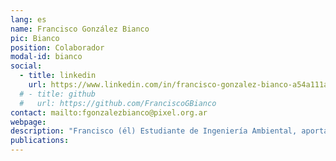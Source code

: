 ```yaml
---
lang: es
name: Francisco González Bianco
pic: Bianco
position: Colaborador
modal-id: bianco
social:
  - title: linkedin
    url: https://www.linkedin.com/in/francisco-gonzalez-bianco-a54a111a4/
  # - title: github
  #   url: https://github.com/FranciscoGBianco
contact: mailto:fgonzalezbianco@pixel.org.ar
webpage:
description: "Francisco (él) Estudiante de Ingeniería Ambiental, aporta experiencia técnica en ingeniería ambiental, aprendizaje automático y gestión de datos. Su experiencia incluye el desarrollo de herramientas de monitoreo de código abierto y canales computacionales, con especial énfasis en la calidad de los datos y la confiabilidad de los sistemas para evaluaciones ambientales y cálculos de emisiones. También cuenta con una sólida formación en calidad, gestión y tratamiento de agua y aguas residuales, incluyendo el diseño y la evaluación de sistemas de tratamiento, el cumplimiento normativo y la integración de enfoques basados ​​en datos para mejorar la toma de decisiones en la gestión de recursos hídricos. Actualmente imparte el Curso de Introducción al Aprendizaje Automático en la UNSAM."
publications:
---
```

